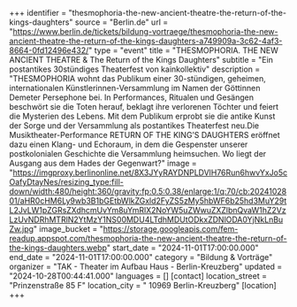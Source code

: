 +++
identifier = "thesmophoria-the-new-ancient-theatre-the-return-of-the-kings-daughters"
source = "Berlin.de"
url = "https://www.berlin.de/tickets/bildung-vortraege/thesmophoria-the-new-ancient-theatre-the-return-of-the-kings-daughters-a749909a-3c62-4af3-8664-0fd12496e432/"
type = "event"
title = "THESMOPHORIA. THE NEW ANCIENT THEATRE & The Return of the Kings Daughters"
subtitle = "Ein postantikes 30stündiges Theaterfest von kainkollektiv"
description = "THESMOPHORIA wohnt das Publikum einer 30-stündigen, geheimen, internationalen Künstlerinnen-Versammlung im Namen der Göttinnen Demeter  Persephone bei. In Performances, Ritualen und Gesängen beschwört sie die Toten herauf, beklagt ihre verlorenen Töchter und feiert die Mysterien des Lebens. Mit dem Publikum erprobt sie die antike Kunst der Sorge und der Versammlung als postantikes Theaterfest neu.Die Musiktheater-Performance RETURN OF THE KING’S DAUGHTERS eröffnet dazu einen Klang- und Echoraum, in dem die Gespenster unserer postkolonialen Geschichte die Versammlung heimsuchen. Wo liegt der Ausgang aus dem Hades der Gegenwart?"
image = "https://imgproxy.berlinonline.net/8X3JYyRAYDNPLDVlH76Run6hwvYxJo5cOafyDtayNes/resizing_type:fill-down/width:480/height:360/gravity:fp:0.5:0.38/enlarge:1/q:70/cb:2024102801/aHR0cHM6Ly9wb3B1bGEtbWlkZGxld2FyZS5zMy5hbWF6b25hd3MuY29tL2JvLW1pZGRsZXdhcmUvYm8uYmRlX2NoYW5uZWwuZXZlbnQvaW1hZ2VzLzUvNDRhMTRlN2YtMzY1NS00MDU4LTdhMDUtODkxZDNlODA0YjNkLnBuZw.jpg"
image_bucket = "https://storage.googleapis.com/fem-readup.appspot.com/thesmophoria-the-new-ancient-theatre-the-return-of-the-kings-daughters.webp"
start_date = "2024-11-01T17:00:00.000"
end_date = "2024-11-01T17:00:00.000"
category = "Bildung & Vorträge"
organizer = "TAK - Theater im Aufbau Haus - Berlin-Kreuzberg"
updated = "2024-10-28T00:44:41.000"
languages = []
[contact]
location_street = "Prinzenstraße 85 F"
location_city = " 10969 Berlin-Kreuzberg"
[location]
+++
